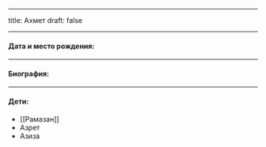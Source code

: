 
---
title: Ахмет
draft: false

---
#### Дата и место рождения:

---
#### Биография:


---
#### Дети:
- [[Рамазан]]
- Азрет
- Азиза
